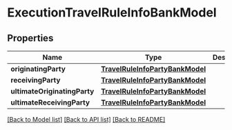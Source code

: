 # ExecutionTravelRuleInfoBankModel

## Properties
Name | Type | Description | Notes
------------ | ------------- | ------------- | -------------
**originatingParty** | [**TravelRuleInfoPartyBankModel**](TravelRuleInfoPartyBankModel.md) |  | 
**receivingParty** | [**TravelRuleInfoPartyBankModel**](TravelRuleInfoPartyBankModel.md) |  | 
**ultimateOriginatingParty** | [**TravelRuleInfoPartyBankModel**](TravelRuleInfoPartyBankModel.md) |  | [optional] 
**ultimateReceivingParty** | [**TravelRuleInfoPartyBankModel**](TravelRuleInfoPartyBankModel.md) |  | [optional] 

[[Back to Model list]](../README.md#documentation-for-models) [[Back to API list]](../README.md#documentation-for-api-endpoints) [[Back to README]](../README.md)


